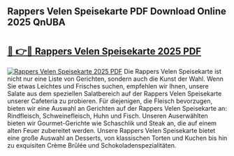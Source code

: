 ## Rappers Velen Speisekarte PDF Download Online 2025 QnUBA

# <h2><a href="http://gcdcvk.nevu.top/?p=Rappers+Velen+Speisekarte">🔗 👉🔴 Rappers Velen Speisekarte 2025 PDF</a></h2>

[![Rappers Velen Speisekarte 2025 PDF](https://i.imgur.com/dBaPXMq.png)](http://gcdcvk.nevu.top/?p=Rappers+Velen+Speisekarte)
Die Rappers Velen Speisekarte ist nicht nur eine Liste von Gerichten, sondern auch die Kunst der Wahl. Wenn Sie etwas Leichtes und Frisches suchen, empfehlen wir Ihnen, unsere Salate aus dem speziellen Salatbereich auf der Rappers Velen Speisekarte unserer Cafeteria zu probieren. Für diejenigen, die Fleisch bevorzugen, bieten wir eine Auswahl an Gerichten auf der Rappers Velen Speisekarte an: Rindfleisch, Schweinefleisch, Huhn und Fisch. Unseren Auserwählten bieten wir Gourmet-Gerichte wie Schaschlik und Steak an, die auf einem alten Feuer zubereitet werden. Unsere Rappers Velen Speisekarte bietet eine große Auswahl an Desserts, von klassischen Torten und Kuchen bis hin zu exquisiten Crème Brûlée und Schokoladenspezialitäten.
